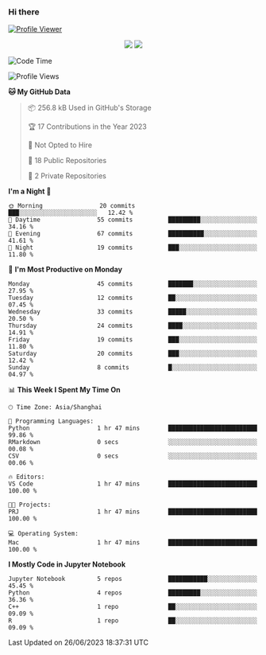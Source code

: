 ### Hi there 

[![Profile Viewer](https://komarev.com/ghpvc/?username=Zheng-Yi-git&style=for-the-badge&color=orange)](https://github.com/antonkomarev/github-profile-views-counter)

<p align="center">
    <img src = "https://github-readme-stats.vercel.app/api?username=Zheng-Yi-git&show_icons=true&theme=outrun&hide_border=true&count_private=true">
    <img src = "https://github-readme-stats.vercel.app/api/top-langs/?username=Zheng-Yi-git&hide=html,css&theme=yeblu&layout=compact&hide_border=true&count_private=true&langs_count=8">
</p>

<!--START_SECTION:waka-->
![Code Time](http://img.shields.io/badge/Code%20Time-488%20hrs%2010%20mins-blue)

![Profile Views](http://img.shields.io/badge/Profile%20Views-0-blue)

**🐱 My GitHub Data** 

> 📦 256.8 kB Used in GitHub's Storage 
 > 
> 🏆 17 Contributions in the Year 2023
 > 
> 🚫 Not Opted to Hire
 > 
> 📜 18 Public Repositories 
 > 
> 🔑 2 Private Repositories 
 > 
**I'm a Night 🦉** 

```text
🌞 Morning                20 commits          ███░░░░░░░░░░░░░░░░░░░░░░   12.42 % 
🌆 Daytime                55 commits          █████████░░░░░░░░░░░░░░░░   34.16 % 
🌃 Evening                67 commits          ██████████░░░░░░░░░░░░░░░   41.61 % 
🌙 Night                  19 commits          ███░░░░░░░░░░░░░░░░░░░░░░   11.80 % 
```
📅 **I'm Most Productive on Monday** 

```text
Monday                   45 commits          ███████░░░░░░░░░░░░░░░░░░   27.95 % 
Tuesday                  12 commits          ██░░░░░░░░░░░░░░░░░░░░░░░   07.45 % 
Wednesday                33 commits          █████░░░░░░░░░░░░░░░░░░░░   20.50 % 
Thursday                 24 commits          ████░░░░░░░░░░░░░░░░░░░░░   14.91 % 
Friday                   19 commits          ███░░░░░░░░░░░░░░░░░░░░░░   11.80 % 
Saturday                 20 commits          ███░░░░░░░░░░░░░░░░░░░░░░   12.42 % 
Sunday                   8 commits           █░░░░░░░░░░░░░░░░░░░░░░░░   04.97 % 
```


📊 **This Week I Spent My Time On** 

```text
🕑︎ Time Zone: Asia/Shanghai

💬 Programming Languages: 
Python                   1 hr 47 mins        █████████████████████████   99.86 % 
RMarkdown                0 secs              ░░░░░░░░░░░░░░░░░░░░░░░░░   00.08 % 
CSV                      0 secs              ░░░░░░░░░░░░░░░░░░░░░░░░░   00.06 % 

🔥 Editors: 
VS Code                  1 hr 47 mins        █████████████████████████   100.00 % 

🐱‍💻 Projects: 
PRJ                      1 hr 47 mins        █████████████████████████   100.00 % 

💻 Operating System: 
Mac                      1 hr 47 mins        █████████████████████████   100.00 % 
```

**I Mostly Code in Jupyter Notebook** 

```text
Jupyter Notebook         5 repos             ███████████░░░░░░░░░░░░░░   45.45 % 
Python                   4 repos             █████████░░░░░░░░░░░░░░░░   36.36 % 
C++                      1 repo              ██░░░░░░░░░░░░░░░░░░░░░░░   09.09 % 
R                        1 repo              ██░░░░░░░░░░░░░░░░░░░░░░░   09.09 % 
```




 Last Updated on 26/06/2023 18:37:31 UTC
<!--END_SECTION:waka-->
